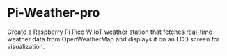# Pi-Weather-pro
Create a Raspberry Pi Pico W IoT weather station that fetches real-time weather data from OpenWeatherMap and displays it on an LCD screen for visualization.
